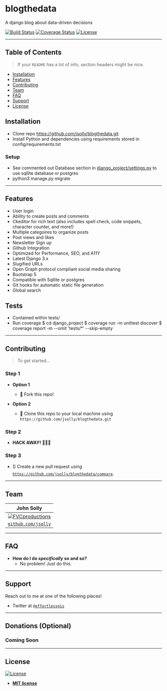 # blogthedata

A django blog about data-driven decisions

[![Build Status](http://img.shields.io/travis/badges/badgerbadgerbadger.svg?style=flat-square)](https://travis-ci.org/badges/badgerbadgerbadger) [![Coverage Status](http://img.shields.io/coveralls/badges/badgerbadgerbadger.svg?style=flat-square)](https://coveralls.io/r/badges/badgerbadgerbadger) [![License](http://img.shields.io/:license-mit-blue.svg?style=flat-square)](http://badges.mit-license.org)

---

## Table of Contents

> If your `README` has a lot of info, section headers might be nice.

- [Installation](#installation)
- [Features](#features)
- [Contributing](#contributing)
- [Team](#team)
- [FAQ](#faq)
- [Support](#support)
- [License](#license)


## Installation

- Clone repo https://github.com/jsolly/blogthedata.git
- Install Python and dependencies using requirements stored in config/requirements.txt


### Setup
- See commented out Database section in [django_project/settings.py](https://github.com/jsolly/blogthedata/blob/master/django_project/django_project/settings.py) to use sqllite database or postgres
- python3 manage.py migrate

---

## Features
- User login
- Ability to create posts and comments
- Ckeditor for rich text (also includes spell check, code snippets, character counter, and more!)
- Multiple categoires to organize posts
- Post views and likes
- Newsletter Sign up
- Github Integration
- Optimized for Performance, SEO, and A11Y
- Latest Django 3.x
- Slugified URLs 
- Open Graph protocol compliant social media sharing
- Bootstrap 5
- Compatible with Sqllite or postgres
- Git hooks for automatic static file generation
- Global search

## Tests
- Contained within tests/
- Run coverage
$ cd django_project
$ coverage run -m unittest discover
$ coverage report -m --omit 'tests/*' --skip-empty


---

## Contributing

> To get started...

### Step 1

- **Option 1**
    - 🍴 Fork this repo!

- **Option 2**
    - 👯 Clone this repo to your local machine using `https://github.com/jsolly/blogthedata.git`

### Step 2

- **HACK AWAY!** 🔨🔨🔨

### Step 3

- 🔃 Create a new pull request using <a href="https://github.com/jsolly/blogthedata/compare" target="_blank">`https://github.com/jsolly/blogthedata/compare`</a>.

---

## Team

| John Solly |
| :---:
| [![FVCproductions](https://avatars1.githubusercontent.com/u/9572232?v=3&s=200)](https://github.com/jsolly)
| <a href="http://github.com/fvcproductions" target="_blank">`github.com/jsolly`</a> |

---

## FAQ

- **How do I do *specifically* so and so?**
    - No problem! Just do this.

---

## Support

Reach out to me at one of the following places!

- Twitter at <a href="https://twitter.com/effortlessgis" target="_blank">`@effortlessgis`</a>

---

## Donations (Optional)

### Coming Soon

---

## License

[![License](http://img.shields.io/:license-mit-blue.svg?style=flat-square)](http://badges.mit-license.org)

- **[MIT license](http://opensource.org/licenses/mit-license.php)**
